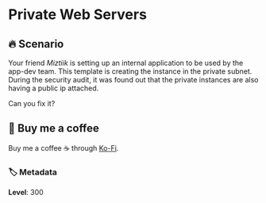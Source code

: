 # Private Web Servers

## 🔥 Scenario

Your friend _Miztiik_ is setting up an internal application to be used by the app-dev team. This template is creating the instance in the private subnet. During the security audit, it was found out that the private instances are also having a public ip attached.

Can you fix it?

## 👋 Buy me a coffee

Buy me a coffee ☕ through [Ko-Fi](https://ko-fi.com/miztiik).

### 🏷️ Metadata

**Level**: 300
